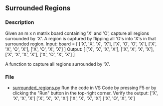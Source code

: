 ## Surrounded Regions

### Description
Given an m x n matrix board containing 'X' and 'O', capture all regions surrounded by 'X'. A region is captured by flipping all 'O's into 'X's in that surrounded region.
Input:
board = [
  ['X', 'X', 'X', 'X'],
  ['X', 'O', 'O', 'X'],
  ['X', 'X', 'O', 'X'],
  ['X', 'O', 'X', 'X']
]
Output:
[
  ['X', 'X', 'X', 'X'],
  ['X', 'X', 'X', 'X'],
  ['X', 'X', 'X', 'X'],
  ['X', 'O', 'X', 'X']
]

A function to capture all regions surrounded by 'X'.

### File
- [surrounded_regions.py](surrounded_regions.py)
Run the code in VS Code by pressing F5 or by clicking the "Run" button in the top-right corner.
Verify the output:
['X', 'X', 'X', 'X']
['X', 'X', 'X', 'X']
['X', 'X', 'X', 'X']
['X', 'O', 'X', 'X']
